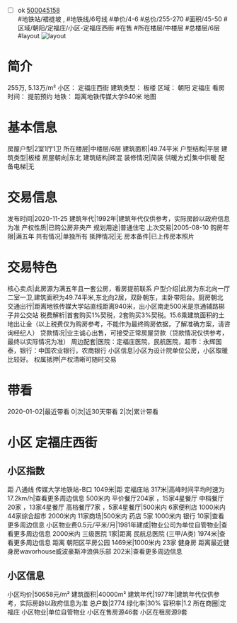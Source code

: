 - [ ] ok [500045158](https://bj.5i5j.com/ershoufang/500045158.html)  
 #地铁站/褡裢坡 ,  #地铁线/6号线
#单价/4-6 #总价/255-270 #面积/45-50   #区域/朝阳/定福庄/小区-定福庄西街 #在售 #所在楼层/中楼层 #总楼层/6层 #layout 
![layout](http://image2.5i5j.com//group2/M00/30/3F/CgqJNFzdK02AMegyAANm9x8G2lw529.jpg_P5.jpg) 
# 简介 
 255万,  5.13万/m² 
小区： 定福庄西街
建筑类型： 板楼
区域： 朝阳 定福庄
看房时间： 提前预约
地铁： 距离地铁传媒大学940米 地图
# 基本信息 
 房屋户型|2室1厅1卫
所在楼层|中楼层/6层
建筑面积|49.74平米
户型结构|平层
建筑类型|板楼
房屋朝向|东北
建筑结构|砖混
装修情况|简装
供暖方式|集中供暖
配备电梯|无
# 交易信息 
 发布时间|2020-11-25
建筑年代|1992年|建筑年代仅供参考，实际房龄以政府信息为准
产权性质|已购公房非央产
规划用途|普通住宅
上次交易|2005-08-10
购房年限|满五年
共有情况|单独所有
抵押情况|无
房本备件|已上传房本照片
# 交易特色 
 核心卖点|此房源为满五年且一套公房，看房提前联系
户型介绍|此房为东北向一厅二室一卫,建筑面积为49.74平米,东北向2居，双卧朝东，主卧带阳台。厨房朝北
交通出行|距离地铁传媒大学站直线距离940米，出小区南走500米是京通辅路梆子井公交站
税费解析|首套购买1%契税，2套购买3%契税。15.6乘建筑面积的土地出让金（以上税费仅为购房参考，不能作为最终购房依据，了解准确方案，请咨询经纪人）
贷款情况|业主诚心出售，可接受正常房屋贷款（贷款情况仅供参考，最终以实际情况为准）
周边配套|医院：定福庄医院，民航医院，超市：永辉国泰，银行：中国农业银行，农商银行
小区信息|小区为设计院单位公房，小区取暖比较好。
权属抵押|产权清晰可随时交易
# 带看 
 2020-01-02|最近带看	 0|次|近30天带看	 2|次|累计带看
# 小区 定福庄西街
## 小区指数 
 距 八通线 传媒大学地铁站-B口 1049米|距 定福庄站 317米|高峰时间平均时速为17.2km/h|查看更多周边信息
500米内 平价餐厅204家 ，15家4星餐厅
中档餐厅20家 ，13家4星餐厅
高档餐厅7家 ，5家4星餐厅|500米内 6家便利店
1000米内 44家综合超市
2000米内 11家商场|500米内 药店 5家
1000米内 银行 10家|查看更多周边信息
小区物业费0.5元/平米/月|1981年建成|物业公司为单位自管物业|查看更多周边信息
2000米内 三级医院 1家|距离 民航总医院 (三甲/A类) 1974米|查看更多周边信息
距离 朝阳区平房公园 1469米|1000米内 23家 健身房
距离最近健身房wavorhouse威波豪斯冲浪俱乐部 202米|查看更多周边信息
## 小区信息 
 小区均价|50658元/m²
建筑面积|40000m²
建筑年代|1977年|建筑年代仅供参考，实际房龄以政府信息为准
总户数|2774
绿化率|30%
容积率|1.2
所在商圈|定福庄
小区物业|单位自管物业
小区在售房源46套
小区在租房源9套
